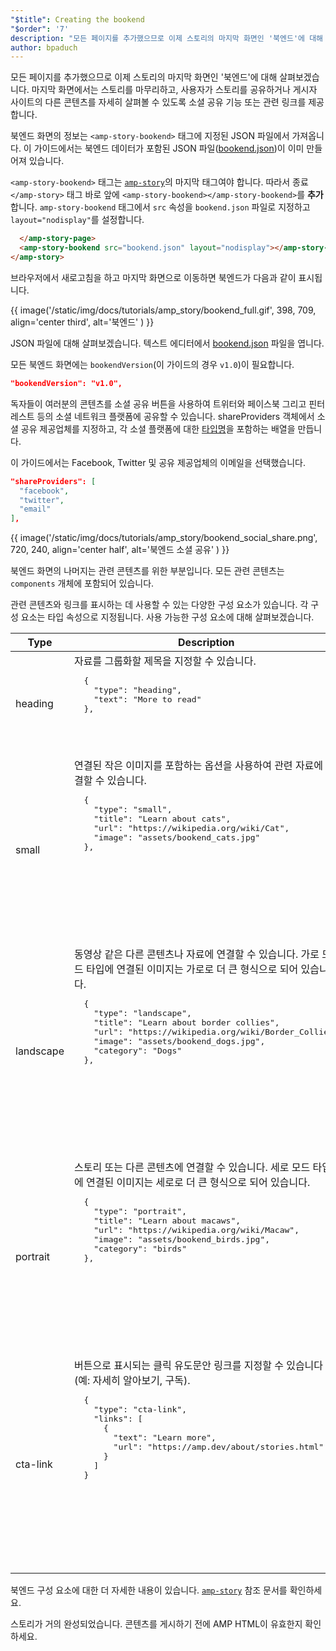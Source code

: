 ```yaml
---
"$title": Creating the bookend
"$order": '7'
description: "모든 페이지를 추가했으므로 이제 스토리의 마지막 화면인 '북엔드'에 대해 살펴보겠습니다.  마지막 화면에서는 스토리를 마무리하고, 사용자가 ..."
author: bpaduch
---
```


모든 페이지를 추가했으므로 이제 스토리의 마지막 화면인 '북엔드'에 대해 살펴보겠습니다.  마지막 화면에서는 스토리를 마무리하고, 사용자가 스토리를 공유하거나 게시자 사이트의 다른 콘텐츠를 자세히 살펴볼 수 있도록 소셜 공유 기능 또는 관련 링크를 제공합니다.

북엔드 화면의 정보는 `<amp-story-bookend>` 태그에 지정된 JSON 파일에서 가져옵니다. 이 가이드에서는 북엔드 데이터가 포함된 JSON 파일([bookend.json](https://github.com/ampproject/docs/blob/master/tutorial_source/amp-pets-story/bookend.json))이 이미 만들어져 있습니다.

`<amp-story-bookend>` 태그는 [`amp-story`](../../../../documentation/components/reference/amp-story.md)의 마지막 태그여야 합니다. 따라서 종료 `</amp-story>` 태그 바로 앞에 `<amp-story-bookend></amp-story-bookend>`를 **추가**합니다.  `amp-story-bookend` 태그에서 `src` 속성을 `bookend.json` 파일로 지정하고 `layout="nodisplay"`를 설정합니다.

```html
  </amp-story-page>
  <amp-story-bookend src="bookend.json" layout="nodisplay"></amp-story-bookend>
</amp-story>
```

브라우저에서 새로고침을 하고 마지막 화면으로 이동하면 북엔드가 다음과 같이 표시됩니다.

{{ image('/static/img/docs/tutorials/amp_story/bookend_full.gif', 398, 709, align='center third', alt='북엔드' ) }}

JSON 파일에 대해 살펴보겠습니다.  텍스트 에디터에서 [bookend.json](https://github.com/ampproject/docs/blob/master/tutorial_source/amp-pets-story/bookend.json) 파일을 엽니다.

모든 북엔드 화면에는 `bookendVersion`(이 가이드의 경우 `v1.0`)이 필요합니다.

```json
"bookendVersion": "v1.0",
```

독자들이 여러분의 콘텐츠를 소셜 공유 버튼을 사용하여 트위터와 페이스북 그리고 핀터레스트 등의 소셜 네트워크 플랫폼에 공유할 수 있습니다. shareProviders 객체에서 소셜 공유 제공업체를 지정하고, 각 소셜 플랫폼에 대한 [타입명](../../../../documentation/components/reference/amp-social-share.md#pre-configured-providers)을 포함하는 배열을 만듭니다.

이 가이드에서는 Facebook, Twitter 및 공유 제공업체의 이메일을 선택했습니다.

```json
"shareProviders": [
  "facebook",
  "twitter",
  "email"
],
```

{{ image('/static/img/docs/tutorials/amp_story/bookend_social_share.png', 720, 240, align='center half', alt='북엔드 소셜 공유' ) }}

북엔드 화면의 나머지는 관련 콘텐츠를 위한 부분입니다.  모든 관련 콘텐츠는 `components` 개체에 포함되어 있습니다.

관련 콘텐츠와 링크를 표시하는 데 사용할 수 있는 다양한 구성 요소가 있습니다. 각 구성 요소는 타입 속성으로 지정됩니다. 사용 가능한 구성 요소에 대해 살펴보겠습니다.

<table>
<thead><tr>
  <th width="20%">Type</th>
  <th>Description</th>
</tr></thead>
<tbody>
  <tr>
    <td>heading</td>
    <td>자료를 그룹화할 제목을 지정할 수 있습니다.   <pre class="nopreline">
  {
    "type": "heading",
    "text": "More to read"
  },
  </pre>     <br>     <figure class="alignment-wrapper half">
      <amp-img src="/static/img/docs/tutorials/amp_story/bookend_heading.png" width="720" height="140" layout="responsive" alt="bookend heading"></amp-img>
    </figure></td>
  </tr>
  <tr>
    <td>small</td>
    <td>연결된 작은 이미지를 포함하는 옵션을 사용하여 관련 자료에 연결할 수 있습니다.   <pre class="nopreline">
  {
    "type": "small",
    "title": "Learn about cats",
    "url": "https://wikipedia.org/wiki/Cat",
    "image": "assets/bookend_cats.jpg"
  },
  </pre>     <br>     <pre data-md-type="custom_pre"><figure class="alignment-wrapper half">
      <amp-img src="/static/img/docs/tutorials/amp_story/bookend_small.png" width="720" height="267" layout="responsive" alt="bookend small article"></amp-img>
    </figure></pre>
</td>
  </tr>
  <tr>
    <td>landscape</td>
    <td>동영상 같은 다른 콘텐츠나 자료에 연결할 수 있습니다. 가로 모드 타입에 연결된 이미지는 가로로 더 큰 형식으로 되어 있습니다.   <pre class="nopreline">
  {
    "type": "landscape",
    "title": "Learn about border collies",
    "url": "https://wikipedia.org/wiki/Border_Collie",
    "image": "assets/bookend_dogs.jpg",
    "category": "Dogs"
  },
  </pre>     <br>     <pre data-md-type="custom_pre"><figure class="alignment-wrapper half">
      <amp-img src="/static/img/docs/tutorials/amp_story/bookend_landscape.png" width="720" height="647" layout="responsive" alt="bookend landscape article"></amp-img>
    </figure></pre>
</td>
  </tr>
  <tr>
    <td>portrait</td>
    <td>스토리 또는 다른 콘텐츠에 연결할 수 있습니다.  세로 모드 타입에 연결된 이미지는 세로로 더 큰 형식으로 되어 있습니다.   <pre class="nopreline">
  {
    "type": "portrait",
    "title": "Learn about macaws",
    "url": "https://wikipedia.org/wiki/Macaw",
    "image": "assets/bookend_birds.jpg",
    "category": "birds"
  },
  </pre>     <br>     <pre data-md-type="custom_pre"><figure class="alignment-wrapper half">
      <amp-img src="/static/img/docs/tutorials/amp_story/bookend_portrait.png" width="720" height="1018" layout="responsive" alt="bookend portrait article"></amp-img>
    </figure></pre>
</td>
  </tr>
  <tr>
    <td>cta-link</td>
    <td>버튼으로 표시되는 클릭 유도문안 링크를 지정할 수 있습니다(예: 자세히 알아보기, 구독).   <pre class="nopreline">
  {
    "type": "cta-link",
    "links": [
      {
        "text": "Learn more",
        "url": "https://amp.dev/about/stories.html"
      }
    ]
  }
  </pre>     <br>     <pre data-md-type="custom_pre"><figure class="alignment-wrapper half">
      <amp-img src="/static/img/docs/tutorials/amp_story/bookend_cta.png" width="720" height="137" layout="responsive" alt="bookend cta"></amp-img>
    </figure></pre>
</td>
  </tr>
</tbody>
</table>

북엔드 구성 요소에 대한 더 자세한 내용이 있습니다. [`amp-story`](../../../../documentation/components/reference/amp-story.md) 참조 문서를 확인하세요.

스토리가 거의 완성되었습니다.  콘텐츠를 게시하기 전에 AMP HTML이 유효한지 확인하세요.
